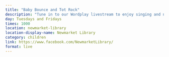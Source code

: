 ```yaml
---
title: "Baby Bounce and Tot Rock"
description: "Tune in to our Wordplay livestream to enjoy singing and nursery rhymes for 0-5s"
day: Tuesdays and Fridays
times: 1000
location: newmarket-library
location-display-name: Newmarket Library
category: children
link: https://www.facebook.com/NewmarketLibrary/
format: live
---
```

